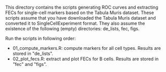 This directory contains the scripts generating ROC curves and extracting FECs for single-cell markers based on the Tabula Muris dataset. These scripts assume that you have downloaded the Tabula Muris dataset and converted it to SingleCellExperiment format. They also assume the existence of the following (empty) directories: de_lists, fec, figs.

Run the scripts in following order:
 - 01_compute_markers.R: compute markers for all cell types. Results are stored in "de_lists".
 - 02_plot_fecs.R: extract and plot FECs for B cells. Results are stored in "fec" and "figs".